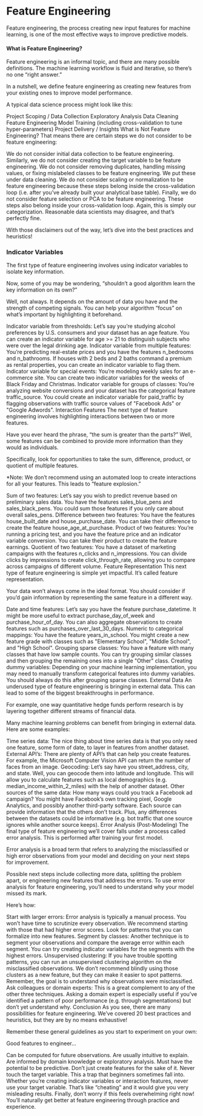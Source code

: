 # Feature Engineering
Feature engineering, the process creating new input features for machine learning, is one of the most effective ways to improve predictive models.

#### What is Feature Engineering?
Feature engineering is an informal topic, and there are many possible definitions. The machine learning workflow is fluid and iterative, so there’s no one “right answer.”

In a nutshell, we define feature engineering as creating new features from your existing ones to improve model performance.

A typical data science process might look like this:

Project Scoping / Data Collection
Exploratory Analysis
Data Cleaning
Feature Engineering
Model Training (including cross-validation to tune hyper-parameters)
Project Delivery / Insights
What is Not Feature Engineering?
That means there are certain steps we do not consider to be feature engineering:

We do not consider initial data collection to be feature engineering.
Similarly, we do not consider creating the target variable to be feature engineering.
We do not consider removing duplicates, handling missing values, or fixing mislabeled classes to be feature engineering. We put these under data cleaning.
We do not consider scaling or normalization to be feature engineering because these steps belong inside the cross-validation loop (i.e. after you’ve already built your analytical base table).
Finally, we do not consider feature selection or PCA to be feature engineering. These steps also belong inside your cross-validation loop.
Again, this is simply our categorization. Reasonable data scientists may disagree, and that’s perfectly fine.

With those disclaimers out of the way, let’s dive into the best practices and heuristics!

### Indicator Variables
The first type of feature engineering involves using indicator variables to isolate key information.

Now, some of you may be wondering, “shouldn’t a good algorithm learn the key information on its own?”

Well, not always. It depends on the amount of data you have and the strength of competing signals. You can help your algorithm “focus” on what’s important by highlighting it beforehand.

Indicator variable from thresholds: Let’s say you’re studying alcohol preferences by U.S. consumers and your dataset has an age feature. You can create an indicator variable for age >= 21 to distinguish subjects who were over the legal drinking age.
Indicator variable from multiple features: You’re predicting real-estate prices and you have the features n_bedrooms and n_bathrooms. If houses with 2 beds and 2 baths command a premium as rental properties, you can create an indicator variable to flag them.
Indicator variable for special events: You’re modeling weekly sales for an e-commerce site. You can create two indicator variables for the weeks of Black Friday and Christmas.
Indicator variable for groups of classes: You’re analyzing website conversions and your dataset has the categorical feature traffic_source. You could create an indicator variable for paid_traffic by flagging observations with traffic source values of  "Facebook Ads" or "Google Adwords".
Interaction Features
The next type of feature engineering involves highlighting interactions between two or more features.

Have you ever heard the phrase, “the sum is greater than the parts?” Well, some features can be combined to provide more information than they would as individuals.

Specifically, look for opportunities to take the sum, difference, product, or quotient of multiple features.

*Note: We don’t recommend using an automated loop to create interactions for all your features. This leads to “feature explosion.”

Sum of two features: Let’s say you wish to predict revenue based on preliminary sales data. You have the features sales_blue_pens and sales_black_pens. You could sum those features if you only care about overall sales_pens.
Difference between two features: You have the features house_built_date and house_purchase_date. You can take their difference to create the feature house_age_at_purchase.
Product of two features: You’re running a pricing test, and you have the feature price and an indicator variable conversion. You can take their product to create the feature earnings.
Quotient of two features: You have a dataset of marketing campaigns with the features n_clicks and n_impressions. You can divide clicks by impressions to create  click_through_rate, allowing you to compare across campaigns of different volume.
Feature Representation
This next type of feature engineering is simple yet impactful. It’s called feature representation.

Your data won’t always come in the ideal format. You should consider if you’d gain information by representing the same feature in a different way.

Date and time features: Let’s say you have the feature purchase_datetime. It might be more useful to extract purchase_day_of_week and purchase_hour_of_day. You can also aggregate observations to create features such as purchases_over_last_30_days.
Numeric to categorical mappings: You have the feature years_in_school. You might create a new feature grade with classes such as "Elementary School", "Middle School", and "High School".
Grouping sparse classes: You have a feature with many classes that have low sample counts. You can try grouping similar classes and then grouping the remaining ones into a single "Other" class.
Creating dummy variables: Depending on your machine learning implementation, you may need to manually transform categorical features into dummy variables. You should always do this after grouping sparse classes.
External Data
An underused type of feature engineering is bringing in external data. This can lead to some of the biggest breakthroughs in performance.

For example, one way quantitative hedge funds perform research is by layering together different streams of financial data.

Many machine learning problems can benefit from bringing in external data. Here are some examples:

Time series data: The nice thing about time series data is that you only need one feature, some form of date, to layer in features from another dataset.
External API’s: There are plenty of API’s that can help you create features. For example, the Microsoft Computer Vision API can return the number of faces from an image.
Geocoding: Let’s say have you street_address, city, and state. Well, you can geocode them into latitude and longitude. This will allow you to calculate features such as local demographics (e.g. median_income_within_2_miles) with the help of another dataset.
Other sources of the same data: How many ways could you track a Facebook ad campaign? You might have Facebook’s own tracking pixel, Google Analytics, and possibly another third-party software. Each source can provide information that the others don’t track. Plus, any differences between the datasets could be informative (e.g. bot traffic that one source ignores while another source keeps).
Error Analysis (Post-Modeling)
The final type of feature engineering we’ll cover falls under a process called error analysis. This is performed after training your first model.

Error analysis is a broad term that refers to analyzing the misclassified or high error observations from your model and deciding on your next steps for improvement.

Possible next steps include collecting more data, splitting the problem apart, or engineering new features that address the errors. To use error analysis for feature engineering, you’ll need to understand why your model missed its mark.

Here’s how:

Start with larger errors: Error analysis is typically a manual process. You won’t have time to scrutinize every observation. We recommend starting with those that had higher error scores. Look for patterns that you can formalize into new features.
Segment by classes: Another technique is to segment your observations and compare the average error within each segment. You can try creating indicator variables for the segments with the highest errors.
Unsupervised clustering: If you have trouble spotting patterns, you can run an unsupervised clustering algorithm on the misclassified observations. We don’t recommend blindly using those clusters as a new feature, but they can make it easier to spot patterns. Remember, the goal is to understand why observations were misclassified.
Ask colleagues or domain experts: This is a great complement to any of the other three techniques. Asking a domain expert is especially useful if you’ve identified a pattern of poor performance (e.g. through segmentations) but don’t yet understand why.
Conclusion
As you see, there are many possibilities for feature engineering. We’ve covered 20 best practices and heuristics, but they are by no means exhaustive!

Remember these general guidelines as you start to experiment on your own:

Good features to engineer…

Can be computed for future observations.
Are usually intuitive to explain.
Are informed by domain knowledge or exploratory analysis.
Must have the potential to be predictive. Don’t just create features for the sake of it.
Never touch the target variable. This a trap that beginners sometimes fall into. Whether you’re creating indicator variables or interaction features, never use your target variable. That’s like “cheating” and it would give you very misleading results.
Finally, don’t worry if this feels overwhelming right now! You’ll naturally get better at feature engineering through practice and experience.
